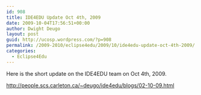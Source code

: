 ```yaml
---
id: 908
title: IDE4EDU Update Oct 4th, 2009
date: 2009-10-04T17:56:51+00:00
author: Dwight Deugo
layout: post
guid: http://ucosp.wordpress.com/?p=908
permalink: /2009-2010/eclipse4edu/2009/10/ide4edu-update-oct-4th-2009/
categories:
  - Eclipse4Edu
---
```

Here is the short update on the IDE4EDU team on Oct 4th, 2009.

<http://people.scs.carleton.ca/~deugo/ide4edu/blogs/02-10-09.html>